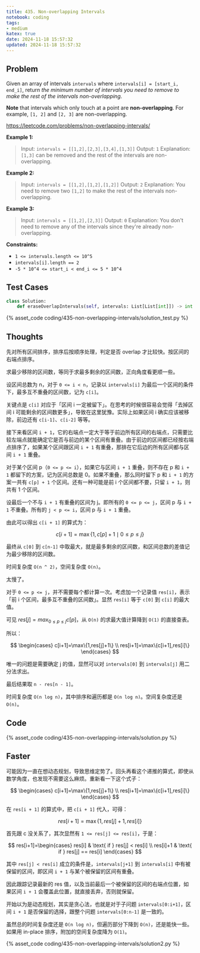 ```yaml
---
title: 435. Non-overlapping Intervals
notebook: coding
tags:
- medium
katex: true
date: 2024-11-18 15:57:32
updated: 2024-11-18 15:57:32
---
```

## Problem

Given an array of intervals `intervals` where `intervals[i] = [start_i, end_i]`, return _the minimum number of intervals you need to remove to make the rest of the intervals non-overlapping_.

**Note** that intervals which only touch at a point are **non-overlapping**. For example, `[1, 2]` and `[2, 3]` are non-overlapping.

<https://leetcode.com/problems/non-overlapping-intervals/>

**Example 1:**

> Input: `intervals = [[1,2],[2,3],[3,4],[1,3]]`
> Output: `1`
> Explanation: `[1,3]` can be removed and the rest of the intervals are non-overlapping.

**Example 2:**

> Input: `intervals = [[1,2],[1,2],[1,2]]`
> Output: `2`
> Explanation: You need to remove two `[1,2]` to make the rest of the intervals non-overlapping.

**Example 3:**

> Input: `intervals = [[1,2],[2,3]]`
> Output: `0`
> Explanation: You don't need to remove any of the intervals since they're already non-overlapping.

**Constraints:**

- `1 <= intervals.length <= 10^5`
- `intervals[i].length == 2`
- `-5 * 10^4 <= start_i < end_i <= 5 * 10^4`

## Test Cases

``` python
class Solution:
    def eraseOverlapIntervals(self, intervals: List[List[int]]) -> int:
```

{% asset_code coding/435-non-overlapping-intervals/solution_test.py %}

## Thoughts

先对所有区间排序，排序后按顺序处理，判定是否 overlap 才比较快。按区间的右端点排序。

求最少移除的区间数，等同于求最多剩余的区间数，正向角度看更顺一些。

设区间总数为 n，对于 `0 <= i < n`，记录以 `intervals[i]` 为最后一个区间的条件下，最多互不重叠的区间数，记为 `c[i]`。

关键点是 `c[i]` 对应于「区间 i 一定被留下」。在思考的时候很容易会觉得「去掉区间 i 可能剩余的区间数更多」，导致在这里犹豫。实际上如果区间 i 确实应该被移除，前边还有 `c[i-1]`、`c[i-2]` 等等。

接下来看区间 `i + 1`，它的右端点一定大于等于前边所有区间的右端点，只需要比较左端点就能确定它是否与前边的某个区间有重叠。由于前边的区间都已经按右端点排序了，如果某个区间跟区间 `i + 1` 有重叠，那排在它后边的所有区间都与区间 `i + 1` 重叠。

对于某个区间 p（`0 <= p <= i`），如果它与区间 `i + 1` 重叠，则不存在 p 和 `i + 1` 都留下的方案，记为区间总数是 0。如果不重叠，那么同时留下 p 和 `i + 1` 的方案一共有 `c[p] + 1` 个区间。还有一种可能是前 i 个区间都不要，只留 `i + 1`，则共有 1 个区间。

设最后一个不与 `i + 1` 有重叠的区间为 j。即所有的 `0 <= p <= j`，区间 p 与 `i + 1` 不重叠。所有的 `j < p <= i`，区间 p 与 `i + 1` 重叠。

由此可以得出 `c[i + 1]` 的算式为：

$$
c[i+1]=\max\{1,c[p]+1\mid 0\le p \le j\}
$$

最终从 `c[0]` 到 `c[n-1]` 中取最大，就是最多剩余的区间数，和区间总数的差值记为最少移除的区间数。

时间复杂度 `O(n ^ 2)`，空间复杂度 `O(n)`。

太慢了。

对于 `0 <= p <= j`，并不需要每个都计算一次。考虑加一个记录值 `res[i]`，表示「前 i 个区间，最多互不重叠的区间数」。显然 `res[i]` 等于 `c[0]` 到 `c[i]` 的最大值。

可见 $res[j] = max_{0\le p\le j}{c[p]}$，从 `O(n)` 的求最大值计算降到 `O(1)` 的直接查表。

所以：

$$
\begin{cases}
c[i+1]=\max\{1,res[j]+1\} \\
res[i+1]=\max\{c[i+1],res[i]\}
\end{cases}
$$

唯一的问题是需要确定 j 的值，显然可以对 `intervals[0]` 到 `intervals[j]` 用二分法求出。

最后结果取 `n - res[n - 1]`。

时间复杂度 `O(n log n)`，其中排序和遍历都是 `O(n log n)`。空间复杂度还是 `O(n)`。

## Code

{% asset_code coding/435-non-overlapping-intervals/solution.py %}

## Faster

可能因为一直在想动态规划，导致思维定势了。回头再看这个递推的算式，即使从数学角度，也发现不需要这么麻烦。重新看一下这个式子：

$$
\begin{cases}
c[i+1]=\max\{1,res[j]+1\} \\
res[i+1]=\max\{c[i+1],res[i]\}
\end{cases}
$$

在 `res[i + 1]` 的算式中，把 `c[i + 1]` 代入，可得：

$$
res[i+1]=\max\{1,res[j]+1,res[i]\}
$$

首先跟 c 没关系了，其次显然有 `1 <= res[j] <= res[i]`，于是：

$$
res[i+1]=\begin{cases}
res[i] & \text{ if } res[j] < res[i] \\
res[i]+1 & \text{ if } res[j] == res[i]
\end{cases}
$$

其中 `res[j] < res[i]` 成立的条件是，`intervals[j+1]` 到 `intervals[i]` 中有被保留的区间，即区间 `i + 1` 与某个被保留的区间有重叠。

因此跟踪记录最新的 res 值，以及当前最后一个被保留的区间的右端点位置，如果区间 `i + 1` 会覆盖此位置，就直接丢弃，否则就保留。

开始以为是动态规划，其实是贪心法，也就是对于子问题 `intervals[0:i+1]`，区间 `i + 1` 是否保留的选择，跟整个问题 `intervals[0:n-1]` 是一致的。

虽然总的时间复杂度还是 `O(n log n)`，但遍历部分下降到 `O(n)`，还是能快一些。如果用 in-place 排序，附加的空间复杂度降为 `O(1)`。

{% asset_code coding/435-non-overlapping-intervals/solution2.py %}
